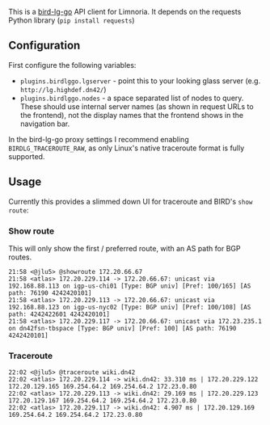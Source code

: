 This is a [bird-lg-go](https://github.com/xddxdd/bird-lg-go/) API client for Limnoria. It depends on the requests Python library (`pip install requests`)

## Configuration

First configure the following variables:

- `plugins.birdlggo.lgserver` - point this to your looking glass server (e.g. `http://lg.highdef.dn42/`)
- `plugins.birdlggo.nodes` - a space separated list of nodes to query. These should use internal server names (as shown in request URLs to the frontend), not the display names that the frontend shows in the navigation bar.

In the bird-lg-go proxy settings I recommend enabling `BIRDLG_TRACEROUTE_RAW`, as only Linux's native traceroute format is fully supported.

## Usage

Currently this provides a slimmed down UI for traceroute and BIRD's `show route`:

### Show route

This will only show the first / preferred route, with an AS path for BGP routes.

```
21:58 <@jlu5> @showroute 172.20.66.67
21:58 <atlas> 172.20.229.114 -> 172.20.66.67: unicast via 192.168.88.113 on igp-us-chi01 [Type: BGP univ] [Pref: 100/165] [AS path: 76190 4242420101]
21:58 <atlas> 172.20.229.113 -> 172.20.66.67: unicast via 192.168.88.123 on igp-us-nyc02 [Type: BGP univ] [Pref: 100/108] [AS path: 4242422601 4242420101]
21:58 <atlas> 172.20.229.117 -> 172.20.66.67: unicast via 172.23.235.1 on dn42fsn-tbspace [Type: BGP univ] [Pref: 100] [AS path: 76190 4242420101]
```

### Traceroute

```
22:02 <@jlu5> @traceroute wiki.dn42
22:02 <atlas> 172.20.229.114 -> wiki.dn42: 33.310 ms | 172.20.229.122 172.20.129.165 169.254.64.2 169.254.64.2 172.23.0.80
22:02 <atlas> 172.20.229.113 -> wiki.dn42: 29.169 ms | 172.20.229.123 172.20.129.167 169.254.64.2 169.254.64.2 172.23.0.80
22:02 <atlas> 172.20.229.117 -> wiki.dn42: 4.907 ms | 172.20.129.169 169.254.64.2 169.254.64.2 172.23.0.80
```
